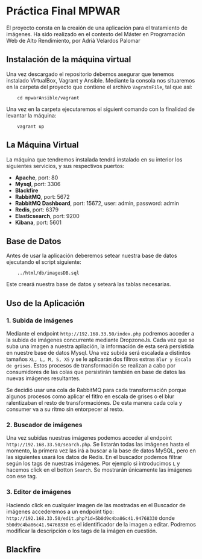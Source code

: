 
# Práctica Final MPWAR

El proyecto consta en la creaión de una aplicación para el tratamiento de imágenes.
Ha sido realizado en el contexto del Máster en Programación Web de Alto Rendimiento, por Adrià Velardos Palomar
 

## Instalación de la máquina virtual
Una vez descargado el repositorio debemos asegurar que tenemos instalado VirtualBox, Vagrant y Ansible.
Mediante la consola nos situaremos en la carpeta del proyecto que contiene el archivo `VagratnFile`, tal que así:
        
        cd mpwarAnsible/vagrant
        
Una vez en la carpeta ejecutaremos el siguient comando con la finalidad de levantar la máquina:
 
        vagrant up 

## La Máquina Virtual

La máquina que tendremos instalada tendrá instalado en su interior los siguientes servicios, y sus respectivos puertos:

- **Apache**, port: 80
- **Mysql**, port: 3306
- **Blackfire**
- **RabbitMQ**, port: 5672
- **RabbitMQ Dashboard**, port: 15672, user: admin, password: admin
- **Redis**, port: 6379
- **Elasticsearch**, port: 9200
- **Kibana**, port: 5601

## Base de Datos

Antes de usar la aplicación deberemos setear nuestra base de datos ejecutando el script siguiente:

        ../html/db/imagesDB.sql
        
Este creará nuestra base de datos y seteará las tablas necesarias.

## Uso de la Aplicación

### 1. Subida de imágenes

Mediante el endpoint `http://192.168.33.50/index.php` podremos acceder a la subida de imágenes concurrente mediante DropzoneJs.
Cada vez que se suba una imagen a nuestra apliación, la información de esta será persistida en nuestre base de datos Mysql. 
Una vez subida será escalada a distintos tamaños `XL, L, M, S, XS` y se le aplicarán dos filtros extras `Blur y Escala de grises`.
Estos procesos de transformación se realizan a cabo por consumidores de las colas que persistirán también en base de datos las nuevas imágenes resultantes.

Se decidió usar una cola de RabbitMQ para cada transformación porque algunos procesos como aplicar el fitlro en escala de grises o el blur ralentizaban el resto de transformaciónes.
De esta manera cada cola y consumer va a su ritmo sin entorpecer al resto.

### 2. Buscador de imágenes

Una vez subidas nuestras imágenes podemos acceder al endpoint `http://192.168.33.50/search.php`. Se listarán todas las imágenes hasta el momento,
la primera vez las irá a buscar a la base de datos MySQL, pero en las siguientes usará los datos de Redis.
En el buscador podemos filtrar según los tags de nuestras imágenes. Por ejemplo si introducimos `L` y hacemos click en el botton `Search`.
Se mostrarán únicamente las imágenes con ese tag.

### 3. Editor de imágenes

Haciendo click en cualquier imagen de las mostradas en el Buscador de imágenes accederemos a un endpoint tipo:
`http://192.168.33.50/edit.php?id=5b0d9c4ba86c41.94768330` donde `5b0d9c4ba86c41.94768330` es el identificador de la imagen a editar.
Podremos modificar la descripción o los tags de la imágen en cuestión.


## Blackfire
